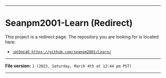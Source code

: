 
***

# Seanpm2001-Learn (Redirect)

This project is a redirect page. The repository you are looking for is located here:

- [:octocat: `https://github.com/seanpm2001/Learn/`](https://github.com/seanpm2001/Learn/)

***

**File version:** `1 (2023, Saturday, March 4th at 12:44 pm PST)`

***
